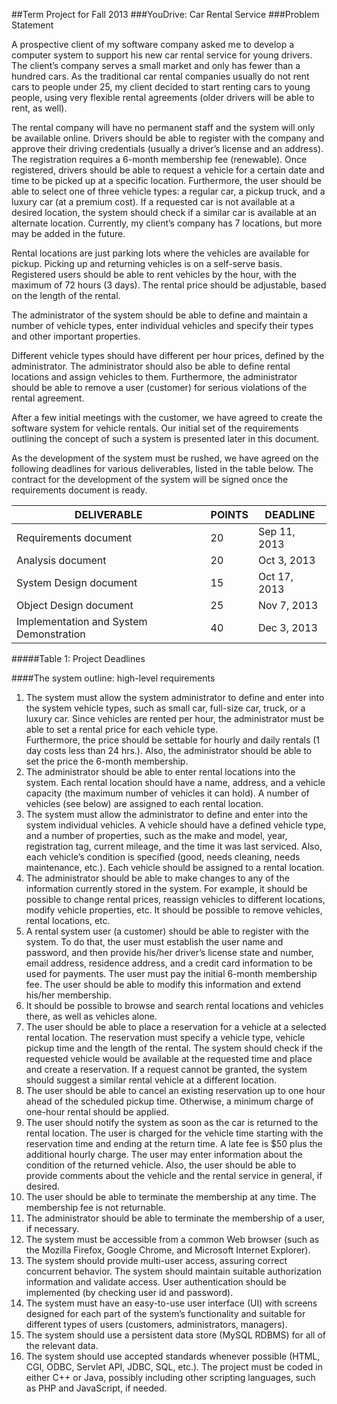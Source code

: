 ##Term Project for Fall 2013
###YouDrive: Car Rental Service
###Problem Statement

A prospective client of my software company asked me to
develop a computer system to support his new car rental
service for young drivers. The client’s company serves a small
market and only has fewer than a hundred cars. As the
traditional car rental companies usually do not rent cars to
people under 25, my client decided to start renting cars to
young people, using very flexible rental agreements (older
drivers will be able to rent, as well).

The rental company will have no permanent staff and the
system will only be available online. Drivers should be able to
register with the company and approve their driving
credentials (usually a driver’s license and an address). The
registration requires a 6-month membership fee (renewable).
Once registered, drivers should be able to request a vehicle
for a certain date and time to be picked up at a specific
location. Furthermore, the user should be able to select one of
three vehicle types: a regular car, a pickup truck, and a luxury
car (at a premium cost). If a requested car is not available at a
desired location, the system should check if a similar car is
available at an alternate location. Currently, my client’s
company has 7 locations, but more may be added in the
future.

Rental locations are just parking lots where the vehicles are
available for pickup. Picking up and returning vehicles is on a
self-serve basis. Registered users should be able to rent
vehicles by the hour, with the maximum of 72 hours (3 days).
The rental price should be adjustable, based on the length of
the rental.

The administrator of the system should be able to define and
maintain a number of vehicle types, enter individual vehicles
and specify their types and other important properties.

Different vehicle types should have different per hour prices,
defined by the administrator. The administrator should also be
able to define rental locations and assign vehicles to them.
Furthermore, the administrator should be able to remove a
user (customer) for serious violations of the rental agreement.

After a few initial meetings with the customer, we have agreed
to create the software system for vehicle rentals. Our initial set
of the requirements outlining the concept of such a system is
presented later in this document.

As the development of the system must be rushed, we have
agreed on the following deadlines for various deliverables,
listed in the table below. The contract for the development of
the system will be signed once the requirements document is
ready.

DELIVERABLE | POINTS | DEADLINE
----------- | ------ | --------
Requirements document | 20 | Sep 11, 2013
Analysis document | 20 | Oct 3, 2013
System Design document | 15 | Oct 17, 2013
Object Design document | 25 | Nov 7, 2013
Implementation and System Demonstration | 40 | Dec 3, 2013
#####Table 1: Project Deadlines


####The system outline: high-level requirements
1. The system must allow the system administrator to
define and enter into the system vehicle types, such as
small car, full-size car, truck, or a luxury car. Since
vehicles are rented per hour, the administrator must be
able to set a rental price for each vehicle type.  
Furthermore, the price should be settable for hourly and
daily rentals (1 day costs less than 24 hrs.). Also, the
administrator should be able to set the price the 6-month
membership.
2. The administrator should be able to enter rental locations
into the system. Each rental location should have a
name, address, and a vehicle capacity (the maximum
number of vehicles it can hold). A number of vehicles
(see below) are assigned to each rental location.
3. The system must allow the administrator to define and
enter into the system individual vehicles. A vehicle
should have a defined vehicle type, and a number of
properties, such as the make and model, year,
registration tag, current mileage, and the time it was last
serviced. Also, each vehicle’s condition is specified
(good, needs cleaning, needs maintenance, etc.). Each
vehicle should be assigned to a rental location.
4. The administrator should be able to make changes to
any of the information currently stored in the system.
For example, it should be possible to change rental
prices, reassign vehicles to different locations, modify
vehicle properties, etc. It should be possible to remove
vehicles, rental locations, etc.
5. A rental system user (a customer) should be able to
register with the system. To do that, the user must
establish the user name and password, and then provide
his/her driver’s license state and number, email address,
residence address, and a credit card information to be
used for payments. The user must pay the initial
6-month membership fee. The user should be able to
modify this information and extend his/her membership.
6. It should be possible to browse and search rental
locations and vehicles there, as well as vehicles alone.
7. The user should be able to place a reservation for a
vehicle at a selected rental location. The reservation
must specify a vehicle type, vehicle pickup time and the
length of the rental. The system should check if the
requested vehicle would be available at the requested
time and place and create a reservation. If a request
cannot be granted, the system should suggest a similar
rental vehicle at a different location.
8. The user should be able to cancel an existing
reservation up to one hour ahead of the scheduled
pickup time. Otherwise, a minimum charge of one-hour
rental should be applied.
9. The user should notify the system as soon as the car is
returned to the rental location. The user is charged for
the vehicle time starting with the reservation time and
ending at the return time. A late fee is $50 plus the
additional hourly charge. The user may enter
information about the condition of the returned vehicle.
Also, the user should be able to provide comments about
the vehicle and the rental service in general, if desired.
10. The user should be able to terminate the membership at
any time. The membership fee is not returnable.
11. The administrator should be able to terminate the
membership of a user, if necessary.
12. The system must be accessible from a common Web
browser (such as the Mozilla Firefox, Google Chrome,
and Microsoft Internet Explorer).
13. The system should provide multi-user access, assuring
correct concurrent behavior. The system should
maintain suitable authorization information and validate
access. User authentication should be implemented (by
checking user id and password).
14. The system must have an easy-to-use user interface (UI)
with screens designed for each part of the system’s
functionality and suitable for different types of users
(customers, administrators, managers).
15. The system should use a persistent data store (MySQL
RDBMS) for all of the relevant data.
16. The system should use accepted standards whenever
possible (HTML, CGI, ODBC, Servlet API, JDBC, SQL,
etc.). The project must be coded in either C++ or Java,
possibly including other scripting languages, such as
PHP and JavaScript, if needed.
